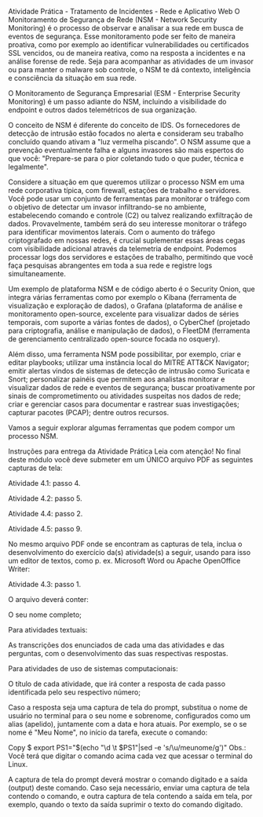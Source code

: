 Atividade Prática - Tratamento de Incidentes - Rede e Aplicativo Web
O Monitoramento de Segurança de Rede (NSM - Network Security Monitoring) é o processo de observar e analisar a sua rede em busca de eventos de segurança. Esse monitoramento pode ser feito de maneira proativa, como por exemplo ao identificar vulnerabilidades ou certificados SSL vencidos, ou de maneira reativa, como na resposta a incidentes e na análise forense de rede. Seja para acompanhar as atividades de um invasor ou para manter o malware sob controle, o NSM te dá contexto, inteligência e consciência da situação em sua rede.

O Monitoramento de Segurança Empresarial (ESM - Enterprise Security Monitoring) é um passo adiante do NSM, incluindo a visibilidade do endpoint e outros dados telemétricos de sua organização.

O conceito de NSM é diferente do conceito de IDS. Os fornecedores de detecção de intrusão estão focados no alerta e consideram seu trabalho concluído quando ativam a "luz vermelha piscando". O NSM assume que a prevenção eventualmente falha e alguns invasores são mais espertos do que você: "Prepare-se para o pior coletando tudo o que puder, técnica e legalmente".

Considere a situação em que queremos utilizar o processo NSM em uma rede corporativa típica, com firewall, estações de trabalho e servidores. Você pode usar um conjunto de ferramentas para monitorar o tráfego com o objetivo de detectar um invasor infiltrando-se no ambiente, estabelecendo comando e controle (C2) ou talvez realizando exfiltração de dados. Provavelmente, também será do seu interesse monitorar o tráfego para identificar movimentos laterais. Com o aumento do tráfego criptografado em nossas redes, é crucial suplementar essas áreas cegas com visibilidade adicional através da telemetria de endpoint. Podemos processar logs dos servidores e estações de trabalho, permitindo que você faça pesquisas abrangentes em toda a sua rede e registre logs simultaneamente.

Um exemplo de plataforma NSM e de código aberto é o Security Onion, que integra várias ferramentas como por exemplo o Kibana (ferramenta de visualização e exploração de dados), o Grafana (plataforma de análise e monitoramento open-source, excelente para visualizar dados de séries temporais, com suporte a várias fontes de dados), o CyberChef (projetado para criptografia, análise e manipulação de dados), o FleetDM (ferramenta de gerenciamento centralizado open-source focada no osquery).

Além disso, uma ferramenta NSM pode possibilitar, por exemplo, criar e editar playbooks; utilizar uma instância local do MITRE ATT&CK Navigator; emitir alertas vindos de sistemas de detecção de intrusão como Suricata e Snort; personalizar painéis que permitem aos analistas monitorar e visualizar dados de rede e eventos de segurança; buscar proativamente por sinais de comprometimento ou atividades suspeitas nos dados de rede; criar e gerenciar casos para documentar e rastrear suas investigações; capturar pacotes (PCAP); dentre outros recursos.

Vamos a seguir explorar algumas ferramentas que podem compor um processo NSM.

Instruções para entrega da Atividade Prática
Leia com atenção!
No final deste módulo você deve submeter em um ÚNICO arquivo PDF as seguintes capturas de tela:

Atividade 4.1: passo 4.

Atividade 4.2: passo 5.

Atividade 4.4: passo 2.

Atividade 4.5: passo 9.

No mesmo arquivo PDF onde se encontram as capturas de tela, inclua o desenvolvimento do exercício da(s) atividade(s) a seguir, usando para isso um editor de textos, como p. ex. Microsoft Word ou Apache OpenOffice Writer:

Atividade 4.3: passo 1.

O arquivo deverá conter:

O seu nome completo;

Para atividades textuais:

As transcrições dos enunciados de cada uma das atividades e das perguntas, com o desenvolvimento das suas respectivas respostas.

Para atividades de uso de sistemas computacionais:

O título de cada atividade, que irá conter a resposta de cada passo identificada pelo seu respectivo número;

Caso a resposta seja uma captura de tela do prompt, substitua o nome de usuário no terminal para o seu nome e sobrenome, configurados como um alias (apelido), juntamente com a data e hora atuais. Por exemplo, se o se nome é "Meu Nome", no início da tarefa, execute o comando:

Copy
$ export PS1="$(echo "\d \t $PS1"|sed -e 's/\\u/meunome/g')"
Obs.: Você terá que digitar o comando acima cada vez que acessar o terminal do Linux.

A captura de tela do prompt deverá mostrar o comando digitado e a saída (output) deste comando. Caso seja necessário, enviar uma captura de tela contendo o comando, e outra captura de tela contendo a saída em tela, por exemplo, quando o texto da saída suprimir o texto do comando digitado.
